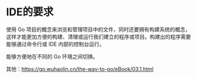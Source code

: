 
# IDE的要求
使用 Go 项目的概念来浏览和管理项目中的文件，同时还要拥有构建系统的概念，这样才能更加方便的构建、清理或运行我们建立的程序或项目。构建出的程序需要能够通过命令行或 IDE 内部的控制台运行。

能够方便地在不同的 Go 环境之间切换。

其他：https://go.wuhaolin.cn/the-way-to-go/eBook/03.1.html

